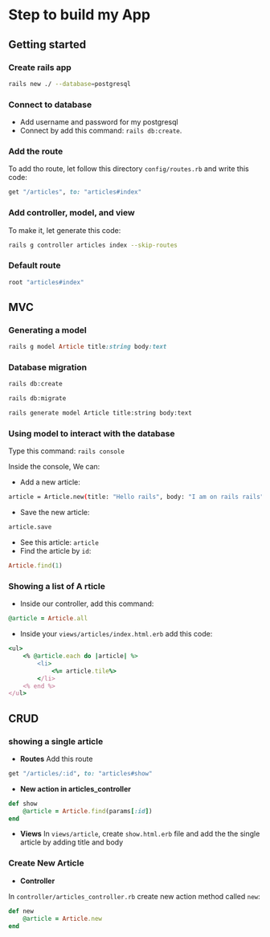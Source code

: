 # Step to build my App

## Getting started

### Create rails app

```bash
rails new ./ --database=postgresql
```
### Connect to database

- Add username and password for my postgresql
- Connect by add this command: `rails db:create`.

### Add the route
To add tho route, let follow this directory `config/routes.rb` and write this code:
```ruby
get "/articles", to: "articles#index"
```
### Add controller, model, and view

To make it, let generate this code:

```bash
rails g controller articles index --skip-routes
```
### Default route

```ruby
root "articles#index"
```
## MVC

### Generating a model

```ruby
rails g model Article title:string body:text
```
### Database migration

```bash
rails db:create

rails db:migrate
```

```bash
rails generate model Article title:string body:text
```

### Using model to interact with the database

Type this command: `rails console`

Inside the console, We can:

- Add a new article: 
```bash
article = Article.new(title: "Hello rails", body: "I am on rails rails")
```
- Save the new article:
```bash
article.save
```
- See this article: `article`
- Find the article by `id`:
```ruby
Article.find(1)
```

### Showing a list of A rticle

- Inside our controller, add this command:
```ruby
@article = Article.all
```
- Inside your `views/articles/index.html.erb` add this code:

```ruby
<ul>
    <% @article.each do |article| %>
        <li>
            <%= article.tile%>
        </li>
    <% end %>
</ul>
```

## CRUD

### showing a single article

- **Routes**
Add this route
```ruby
get "/articles/:id", to: "articles#show"
```
- **New action in articles_controller**

```ruby
def show
    @article = Article.find(params[:id])
end
```
- **Views**
In `views/article`, create `show.html.erb` file and add the the single article by adding title and body

### Create New Article

- **Controller**

In `controller/articles_controller.rb` create new action method called `new`:
```ruby
def new
    @article = Article.new
end
``` 
